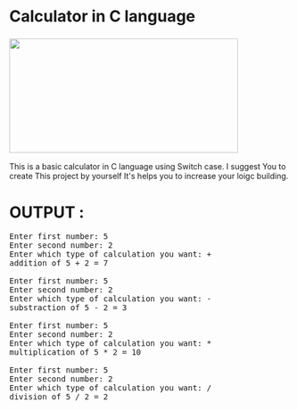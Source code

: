 # Calculator in C language
<h3><img align="center" src="https://media.giphy.com/media/U4Yg0INhn6mFzEruIW/giphy.gif" height="205" width="410" /></h3>
This is a basic calculator in C language using Switch case. 
I suggest You to create This project by yourself It's helps you to increase your loigc building.

# OUTPUT : 
<pre>
Enter first number: 5
Enter second number: 2
Enter which type of calculation you want: +
addition of 5 + 2 = 7

Enter first number: 5
Enter second number: 2
Enter which type of calculation you want: -
substraction of 5 - 2 = 3

Enter first number: 5
Enter second number: 2
Enter which type of calculation you want: *
multiplication of 5 * 2 = 10

Enter first number: 5
Enter second number: 2
Enter which type of calculation you want: /
division of 5 / 2 = 2
</pre>
